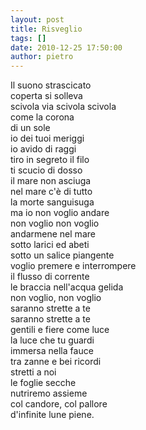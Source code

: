 ```yaml
---
layout: post
title: Risveglio
tags: []
date: 2010-12-25 17:50:00
author: pietro
---
```

Il suono strascicato <br/>coperta si solleva<br/>scivola via scivola scivola<br/>come la corona<br/>di un sole<br/>io dei tuoi meriggi<br/>io avido di raggi<br/>tiro in segreto il filo<br/>ti scucio di dosso<br/>il mare non asciuga <br/>nel mare c'è di tutto<br/>la morte sanguisuga<br/>ma io non voglio andare<br/>non voglio non voglio<br/>andarmene nel mare<br/>sotto larici ed abeti<br/>sotto un salice piangente<br/>voglio premere e interrompere<br/>il flusso di corrente<br/>le braccia nell'acqua gelida<br/>non voglio, non voglio<br/>saranno strette a te<br/>saranno strette a te<br/>gentili e fiere come luce<br/>la luce che tu guardi<br/>immersa nella fauce<br/>tra zanne e bei ricordi<br/>stretti a noi<br/>le foglie secche<br/>nutriremo assieme<br/>col candore, col pallore<br/>d'infinite lune piene.<br/>
